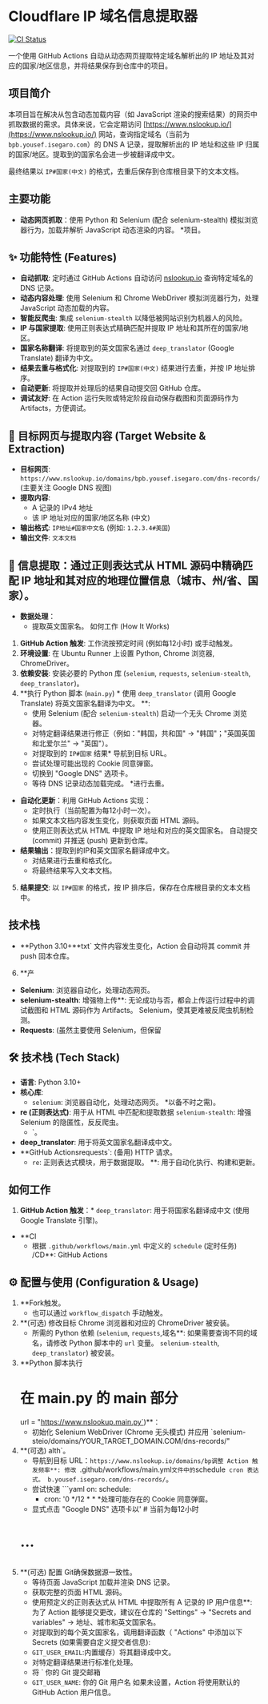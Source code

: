 
# Cloudflare IP 域名信息提取器

[![CI Status](https://github.com/YANXIAOXIH/DSN/actions/workflows/main.yml/badge.svg)](https://github.com/YANXIAOXIH/DSN/actions/workflows/main.yml)

一个使用 GitHub Actions 自动从动态网页提取特定域名解析出的 IP 地址及其对应的国家/地区信息，并将结果保存到仓库中的项目。

## 项目简介

本项目旨在解决从包含动态加载内容（如 JavaScript 渲染的搜索结果）的网页中抓取数据的需求。具体来说，它会定期访问 [https://www.nslookup.io/](https://www.nslookup.io/) 网站，查询指定域名（当前为 `bpb.yousef.isegaro.com`）的 DNS A 记录，提取解析出的 IP 地址和这些 IP 归属的国家/地区。提取到的国家名会进一步被翻译成中文。

最终结果以 `IP#国家(中文)` 的格式，去重后保存到仓库根目录下的文本文档。

## 主要功能

*   **动态网页抓取**：使用 Python 和 Selenium (配合 selenium-stealth) 模拟浏览器行为，加载并解析 JavaScript 动态渲染的内容。
*项目。

## ✨ 功能特性 (Features)

*   **自动抓取**: 定时通过 GitHub Actions 自动访问 [nslookup.io](https://www.nslookup.io/) 查询特定域名的 DNS 记录。
*   **动态内容处理**: 使用 Selenium 和 Chrome WebDriver 模拟浏览器行为，处理 JavaScript 动态加载的内容。
*   **智能反爬虫**: 集成 `selenium-stealth` 以降低被网站识别为机器人的风险。
*   **IP 与国家提取**: 使用正则表达式精确匹配并提取 IP 地址和其所在的国家/地区。
*   **国家名称翻译**: 将提取到的英文国家名通过 `deep_translator` (Google Translate) 翻译为中文。
*   **结果去重与格式化**: 对提取到的 `IP#国家(中文)` 结果进行去重，并按 IP 地址排序。
*   **自动更新**: 将提取并处理后的结果自动提交回 GitHub 仓库。
*   **调试友好**: 在 Action 运行失败或特定阶段自动保存截图和页面源码作为 Artifacts，方便调试。

## 🎯 目标网页与提取内容 (Target Website & Extraction)

*   **目标网页**: `https://www.nslookup.io/domains/bpb.yousef.isegaro.com/dns-records/` (主要关注 Google DNS 视图)
*   **提取内容**:
    *   A 记录的 IPv4 地址
    *   该 IP 地址对应的国家/地区名称 (中文)
*   **输出格式**: `IP地址#国家中文名` (例如: `1.2.3.4#美国`)
*   **输出文件**: `文本文档`

## 🚀   **信息提取**：通过正则表达式从 HTML 源码中精确匹配 IP 地址和其对应的地理位置信息（城市、州/省、国家）。
*   **数据处理**：
    *   提取英文国家名。
 如何工作 (How It Works)

1.  **GitHub Action 触发**: 工作流按预定时间 (例如每12小时) 或手动触发。
2.  **环境设置**: 在 Ubuntu Runner 上设置 Python, Chrome 浏览器, ChromeDriver。
3.  **依赖安装**: 安装必要的 Python 库 (`selenium`, `requests`, `selenium-stealth`, `deep_translator`)。
4.  **执行 Python 脚本 (`main.py`)    *   使用 `deep_translator` (调用 Google Translate) 将英文国家名翻译为中文。
    **:
    *   使用 Selenium (配合 `selenium-stealth`) 启动一个无头 Chrome 浏览器。
    *   对特定翻译结果进行修正（例如："韩国，共和国" -> "韩国"；"英国英国和北爱尔兰" -> "英国"）。
    *   对提取到的 `IP#国家` 结果*   导航到目标 URL。
    *   尝试处理可能出现的 Cookie 同意弹窗。
    *   切换到 "Google DNS" 选项卡。
    *   等待 DNS 记录动态加载完成。
    *进行去重。
*   **自动化更新**：利用 GitHub Actions 实现：
    *   定时执行（当前配置为每12小时一次）。
    *   如果文本文档内容发生变化，则获取页面 HTML 源码。
    *   使用正则表达式从 HTML 中提取 IP 地址和对应的英文国家名。
自动提交 (commit) 并推送 (push) 更新到仓库。
*   **结果输出**：提取到的IP和英文国家名翻译成中文。
    *   对结果进行去重和格式化。
    *   将最终结果写入文本文档。
5.  **结果提交**: 以 `IP#国家` 的格式，按 IP 排序后，保存在仓库根目录的文本文档中。

## 技术栈

*   **Python 3.10+**txt` 文件内容发生变化，Action 会自动将其 commit 并 push 回本仓库。
6.  **产
*   **Selenium**: 浏览器自动化，处理动态网页。
*   **selenium-stealth**: 增强物上传**: 无论成功与否，都会上传运行过程中的调试截图和 HTML 源码作为 Artifacts。 Selenium，使其更难被反爬虫机制检测。
*   **Requests**: (虽然主要使用 Selenium，但保留

## 🛠️ 技术栈 (Tech Stack)

*   **语言**: Python 3.10+
*   **核心库**:
    *   `selenium`: 浏览器自动化，处理动态网页。
    *以备不时之需)。
*   **re (正则表达式)**: 用于从 HTML 中匹配和提取数据   `selenium-stealth`: 增强 Selenium 的隐匿性，反反爬虫。
    *   `。
*   **deep_translator**: 用于将英文国家名翻译成中文。
*   **GitHub Actionsrequests`: (备用) HTTP 请求。
    *   `re`: 正则表达式模块，用于数据提取。
    **: 用于自动化执行、构建和更新。

## 如何工作

1.  **GitHub Action 触发**：*   `deep_translator`: 用于将国家名翻译成中文 (使用 Google Translate 引擎)。
*   **CI
    *   根据 `.github/workflows/main.yml` 中定义的 `schedule` (定时任务) /CD**: GitHub Actions

## ⚙️ 配置与使用 (Configuration & Usage)

1.  **Fork触发。
    *   也可以通过 `workflow_dispatch` 手动触发。
2.  **(可选) 修改目标   Chrome 浏览器和对应的 ChromeDriver 被安装。
    *   所需的 Python 依赖 (`selenium`, `requests`,域名**: 如果需要查询不同的域名，请修改 Python 脚本中的 `url` 变量。
     `selenium-stealth`, `deep_translator`) 被安装。
3.  **Python 脚本执行
    # 在 main.py 的 __main__ 部分
    url = "https://www.nslookup.main.py`)**：
    *   初始化 Selenium WebDriver (Chrome 无头模式) 并应用 `selenium-steio/domains/YOUR_TARGET_DOMAIN.COM/dns-records/"
3.  **(可选) alth`。
    *   导航到目标 URL：`https://www.nslookup.io/domains/bp调整 Action 触发频率**: 修改 `.github/workflows/main.yml` 文件中的 `schedule` cron 表达式。
b.yousef.isegaro.com/dns-records/`。
    *   尝试快速    ```yaml
    on:
      schedule:
        - cron: '0 */12 * * *处理可能存在的 Cookie 同意弹窗。
    *   显式点击 "Google DNS" 选项卡以' # 当前为每12小时
    # ...
    ```
4.  **(可选) 配置 Git确保数据源一致性。
    *   等待页面 JavaScript 加载并渲染 DNS 记录。
    *   获取完整的页面 HTML 源码。
    *   使用预定义的正则表达式从 HTML 中提取所有 A 记录的 IP 用户信息**: 为了 Action 能够提交更改，建议在仓库的 "Settings" -> "Secrets and variables" -> 地址、城市和英文国家名。
    *   对提取到的每个英文国家名，调用翻译函数（ "Actions" 中添加以下 Secrets (如果需要自定义提交者信息):
    *   `GIT_USER_EMAIL`:内置缓存）将其翻译成中文。
    *   对特定翻译结果进行标准化处理。
    *   将 ` 你的 Git 提交邮箱
    *   `GIT_USER_NAME`: 你的 Git 用户名
    如果未设置，Action 将使用默认的 GitHub Action 用户信息。